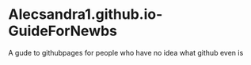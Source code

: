 # Alecsandra1.github.io-GuideForNewbs
A gude to githubpages for people who have no idea what github even is

